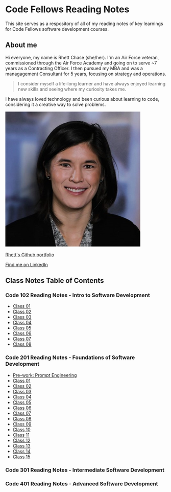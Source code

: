 # Code Fellows Reading Notes

This site serves as a respository of all of my reading notes of key learnings for Code Fellows software development courses.

## About me

Hi everyone, my name is Rhett Chase (she/her). I'm an Air Force veteran, commissioned through the Air Force Academy and going on to serve ~7 years as a Contracting Officer. I then pursued my MBA and was a managagement Consultant for 5 years, focusing on strategy and operations.

>I consider myself a life-long learner and have always enjoyed learning new skills and seeing where my curiosity takes me.

I have always loved technology and been curious about learning to code, considering it a creative way to solve problems.

![Rhett headshot](rhettchase.jpg)

[Rhett's Github portfolio](https://github.com/rhettchase)

[Find me on LinkedIn](https://www.linkedin.com/in/rhettchase)

## Class Notes Table of Contents

### Code 102 Reading Notes - Intro to Software Development

- [Class 01](102/class-01.md)
- [Class 02](102/class-02.md)
- [Class 03](102/class-03.md)
- [Class 04](102/class-04.md)
- [Class 05](102/class-05.md)
- [Class 06](102/class-06.md)
- [Class 07](102/class-07.md)
- [Class 08](102/class-08.md)

### Code 201 Reading Notes - Foundations of Software Development

- [Pre-work: Prompt Engineering](201/prompt-engineering.md)
- [Class 01](201/class-01.md)
- [Class 02](201/class-02.md)
- [Class 03](201/class-03.md)
- [Class 04](201/class-04.md)
- [Class 05](201/class-05.md)
- [Class 06](201/class-06.md)
- [Class 07](201/class-07.md)
- [Class 08](201/class-08.md)
- [Class 09](201/class-09.md)
- [Class 10](201/class-10.md)
- [Class 11](201/class-11.md)
- [Class 12](201/class-12.md)
- [Class 13](201/class-13.md)
- [Class 14](201/class-14.md)
- [Class 15](201/class-15.md)

### Code 301 Reading Notes - Intermediate Software Development

### Code 401 Reading Notes - Advanced Software Development

